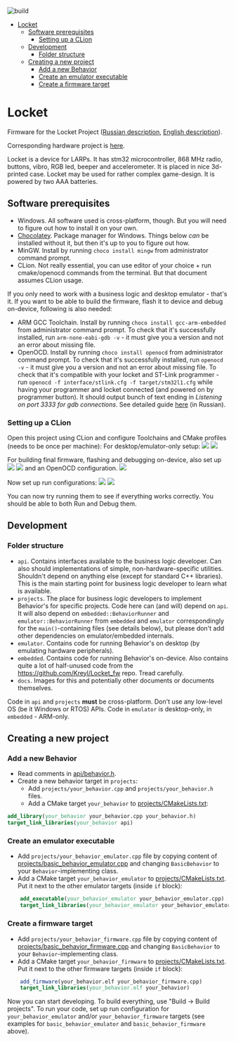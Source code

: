 ![build](https://github.com/aeremin/locket_api/workflows/build/badge.svg)

- [Locket](#locket)
  * [Software prerequisites](#software-prerequisites)
    + [Setting up a CLion](#setting-up-a-clion)
  * [Development](#development)
    + [Folder structure](#folder-structure)
  * [Creating a new project](#creating-a-new-project)
    + [Add a new Behavior](#add-a-new-behavior)
    + [Create an emulator executable](#create-an-emulator-executable)
    + [Create a firmware target](#create-a-firmware-target)

# Locket 
Firmware for the Locket Project ([Russian description](https://ostranna.ru/gamedesign/locket), [English description](https://ostranna.ru/?lang=en)).

Corresponding hardware project is [here](https://github.com/Kreyl/Locket_hw/).

Locket is a device for LARPs. It has stm32 microcontroller, 868 MHz radio, buttons, vibro, RGB led, beeper and accelerometer. It is placed in nice 3d-printed case. Locket may be used for rather complex game-design. It is powered by two AAA batteries. 


## Software prerequisites

* Windows. All software used is cross-platform, though. But you will need to figure out how to install it on your own. 
* [Chocolatey](https://chocolatey.org/). Package manager for Windows. Things below *can* be installed without it,
  but then it's up to you to figure out how.
* MinGW. Install by running `choco install mingw` from administrator command prompt.
* CLion. Not really essential, you can use editor of your choice + run cmake/openocd commands from the terminal. But
  that document assumes CLion usage. 

If you only need to work with a business logic and desktop emulator - that's it. If you want to be able to build the
firmware, flash it to device and debug on-device, following is also needed:
* ARM GCC Toolchain. Install by running `choco install gcc-arm-embedded` from administrator command prompt.
  To check that it's successfully installed, run `arm-none-eabi-gdb -v` - it must give you a version and not an error
  about missing file.
* OpenOCD. Install by running `choco install openocd` from administrator command prompt.
  To check that it's successfully installed, run `openocd -v` - it must give you a version and not an error
  about missing file. To check that it's compatible with your locket and ST-Link programmer - run
  `openocd -f interface/stlink.cfg -f target/stm32l1.cfg` while having your programmer and locket connected
  (and powered on by programmer button). It should output bunch of text ending in 
  *Listening on port 3333 for gdb connections*. See detailed guide [here](https://alicelarp.atlassian.net/wiki/spaces/HW/pages/790528004/OpenOCD)
  (in Russian).
  
### Setting up a CLion

Open this project using CLion and configure Toolchains and CMake profiles (needs to be once per machine):
For desktop/emulator-only setup:
![](docs/mingw_desktop_toolchain.png)
![](docs/clion_desktop_cmake.png)

For building final firmware, flashing and debugging on-device, also set up
![](docs/mingw_arm_toolchain.png)
![](docs/clion_arm_cmake.png)
and an OpenOCD configuration.
![](docs/clion_openocd.png)

Now set up run configurations: 
![](docs/clion_run_emulator.png)
![](docs/clion_run_device.png)

You can now try running them to see if everything works correctly. You should be able to both Run and Debug them.

## Development

### Folder structure

* `api`. Contains interfaces available to the business logic developer. Can also should implementations of simple,
  non-hardware-specific utilities. Shouldn't depend on anything else (except for standard C++ libraries). This is the
  main starting point for business logic developer to learn what is available.
* `projects`. The place for business logic developers to implement Behavior's for specific projects. Code here can
  (and will) depend on `api`. It will also depend on `embedded::BehaviorRunner` and `emulator::BehaviorRunner`
  from `embedded` and `emulator` correspondingly for the `main()`-containing files (see details below), 
  but please don't add other dependencies on emulator/embedded internals. 
* `emulator`. Contains code for running Behavior's on desktop (by emulating hardware peripherals).
* `embedded`. Contains code for running Behavior's on-device. Also contains quite a lot of half-unused code from the
  https://github.com/Kreyl/Locket_fw repo. Tread carefully.
* `docs`. Images for this and potentially other documents or documents themselves.

Code in `api` and `projects` **must** be cross-platform. Don't use any low-level OS (be it Windows or RTOS) APIs.
Code in `emulator` is desktop-only, in `embedded` - ARM-only.

## Creating a new project

### Add a new Behavior

* Read comments in [api/behavior.h](api/behavior.h).
* Create a new behavior target in `projects`:
  * Add `projects/your_behavior.cpp` and `projects/your_behavior.h` files.
  * Add a CMake target `your_behavior` to [projects/CMakeLists.txt](projects/CMakeLists.txt):
```cmake
add_library(your_behavior your_behavior.cpp your_behavior.h)
target_link_libraries(your_behavior api)
``` 

### Create an emulator executable
  * Add `projects/your_behavior_emulator.cpp` file by copying content of 
  [projects/basic_behavior_emulator.cpp](projects/basic_behavior_emulator.cpp) and changing
  `BasicBehavior` to your `Behavior`-implementing class.
  * Add a CMake target `your_behavior_emulator` to [projects/CMakeLists.txt](projects/CMakeLists.txt).
  Put it next to the other emulator targets (inside `if` block):
```cmake
    add_executable(your_behavior_emulator your_behavior_emulator.cpp)
    target_link_libraries(your_behavior_emulator your_behavior_emulator emulator)
``` 

### Create a firmware target
  * Add `projects/your_behavior_firmware.cpp` file by copying content of 
  [projects/basic_behavior_firmware.cpp](projects/basic_behavior_firmware.cpp) and changing
  `BasicBehavior` to your `Behavior`-implementing class.
  * Add a CMake target `your_behavior_firmware` to [projects/CMakeLists.txt](projects/CMakeLists.txt).
  Put it next to the other firmware targets (inside `if` block):
```cmake
    add_firmware(your_behavior.elf your_behavior_firmware.cpp)
    target_link_libraries(your_behavior.elf your_behavior)
``` 

Now you can start developing. To build everything, use "Build -> Build projects". To run your code,
set up run configuration for `your_behavior_emulator` and/or `your_behavior_firmware` targets (see examples for 
`basic_behavior_emulator` and `basic_behavior_firmware` above).